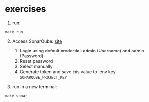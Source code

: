 # exercises

1. run:
```shell
make run
```

2. Access SonarQube: [site](https://sonarqube.docker.localhost/)
   1. Login using default credential: admin (Username) and admin (Password)
   2. Reset password
   3. Select manually
   4. Generate token and save this value to .env key `SONARQUBE_PROJECT_KEY`

3. run in a new terminal:
```shell
make sonar
```